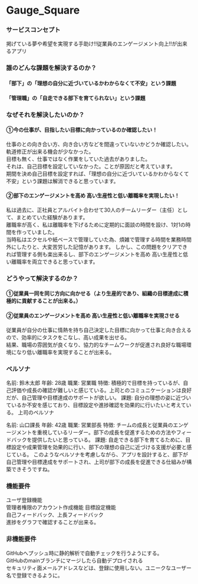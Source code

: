# Gauge_Square

### サービスコンセプト
掲げている夢や希望を実現する手助け!!従業員のエンゲージメント向上!!が出来るアプリ

### 誰のどんな課題を解決するのか？
#### 「部下」の「理想の自分に近づいているかわからなくて不安」という課題
#### 「管理職」の「自走できる部下を育てられない」という課題


### なぜそれを解決したいのか？
#### ①今の仕事が、目指したい目標に向かっているのか確認したい！
仕事のとの向き合い方、向き合い方などを間違っていないかどうか確認したい。軌道修正が出来る機会が少なかった。  
目標も無く、仕事ではなく作業をしていた過去がありました。  
それは、自己目標を設定していなかった。ことが原因だと考えています。  
期間を決め自己目標を設定すれば、「理想の自分に近づいているかわからなくて不安」という課題は解消できると思っています。
#### ②部下のエンゲージメントを高め 高い生産性と低い離職率を実現したい！
私は過去に、正社員とアルバイト合わせて30人のチームリーダー（主任）として、まとめていた経験があります。  
離職率が高く、私は離職率を下げるために定期的に面談の時間を設け、1対1の時間を作っていました。  
当時私はエクセルや紙ベースで管理していた為、煩雑で管理する時間を業務時間外にしたりと、大変苦労した記憶があります。
しかし、この問題をクリアできれば管理する側も楽出来るし、部下のエンゲージメントを高め 高い生産性と低い離職率を両立できると思っています。
### どうやって解決するのか？
#### ①従業員一同を同じ方向に向かせる（より生産的であり、組織の目標達成に積極的に貢献することが出来る。）
#### ②従業員のエンゲージメントを高め 高い生産性と低い離職率を実現させる
従業員が自分の仕事に情熱を持ち自己決定した目標に向かって仕事と向き合えるので、効率的にタスクをこなし、高い成果を出せる。  
結果、職場の雰囲気が良くなり、協力的なチームワークが促進され良好な職場環境になり低い離職率を実現することが出来る。
### ペルソナ
名前: 鈴木太郎
年齢: 28歳
職業: 営業職
特徴: 積極的で目標を持っているが、自己評価や成長の確認が難しいと感じている。上司とのコミュニケーションは良好だが、自己管理や目標達成のサポートが欲しい。
課題: 自分の理想の姿に近づいているか不安を感じており、目標設定や進捗確認を効果的に行いたいと考えている。
上司のペルソナ

名前: 山口課長
年齢: 42歳
職業: 営業部長
特徴: チームの成長と従業員のエンゲージメントを重視しているリーダー。部下の成長を促進するための方法やフィードバックを提供したいと思っている。
課題: 自走できる部下を育てるために、目標設定や成果管理を効果的に行い、部下の理想の自己に近づける支援が必要と感じている。
このようなペルソナを考慮しながら、アプリを設計すると、部下が自己管理や目標達成をサポートされ、上司が部下の成長を促進できる仕組みが構築できそうですね。
### 機能要件
ユーザ登録機能  
管理者権限のアカウント作成機能
目標設定機能  
自己フィードバック、上長フィードバック  
進捗をグラフで確認することが出来る。  

### 非機能要件
GitHubへプッシュ時に静的解析で自動チェックを行うようにする。  
GitHubのmainブランチにマージしたら自動デプロイされる  
セキュリティ面メールアドレスなどは、登録に使用しない。ユニークなユーザー名で登録できるように。  
